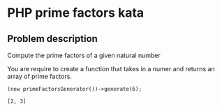 # PHP prime factors kata

## Problem description

Compute the prime factors of a given natural number

You are require to create a function that takes in  a numer and returns an array of prime factors.

```
(new primeFactorsGenerator())->generate(6);

[2, 3]
```
